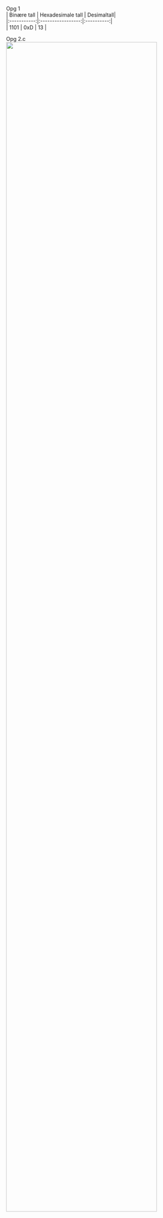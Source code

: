 Opg 1  
| Binære tall | Hexadesimale tall | Desimaltall|  
|:-----------:|:-----------------:|:----------:|   
| 1101 | 0xD | 13 |  

Opg 2.c  
<img src="https://user-images.githubusercontent.com/35686045/35858901-5ff80fec-0b3e-11e8-9897-fb5c79c169af.png" width="90%"></img> 